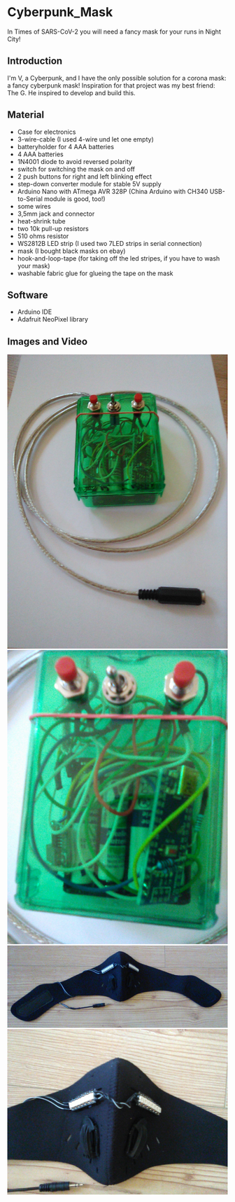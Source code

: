 # Cyberpunk_Mask
In Times of SARS-CoV-2 you will need a fancy mask for your runs in Night City!

## Introduction
I'm V, a Cyberpunk, and I have the only possible solution for a corona mask: a fancy cyberpunk mask!
Inspiration for that project was my best friend: The G.
He inspired to develop and build this.

## Material

- Case for electronics
- 3-wire-cable (I used 4-wire und let one empty)
- batteryholder for 4 AAA batteries
- 4 AAA batteries
- 1N4001 diode to avoid reversed polarity
- switch for switching the mask on and off
- 2 push buttons for right and left blinking effect
- step-down converter module for stable 5V supply
- Arduino Nano with ATmega AVR 328P (China Arduino with CH340 USB-to-Serial module is good, too!)
- some wires
- 3,5mm jack and connector
- heat-shrink tube
- two 10k pull-up resistors
- 510 ohms resistor
- WS2812B LED strip (I used two 7LED strips in serial connection)
- mask (I bought black masks on ebay)
- hook-and-loop-tape (for taking off the led stripes, if you have to wash your mask)
- washable fabric glue for glueing the tape on the mask

## Software

- Arduino IDE
- Adafruit NeoPixel library

## Images and Video

![](media/IMG_0251.jpg)
![](media/IMG_0252.jpg)
![](media/IMG_0253.jpg)
![](media/IMG_0254.jpg)
